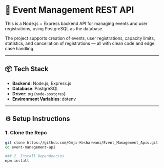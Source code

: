 # 🎉 Event Management REST API

This is a Node.js + Express backend API for managing events and user registrations, using PostgreSQL as the database.

The project supports creation of events, user registrations, capacity limits, statistics, and cancellation of registrations — all with clean code and edge case handling.

---

## 📦 Tech Stack

- **Backend**: Node.js, Express.js
- **Database**: PostgreSQL
- **Driver**: pg (`node-postgres`)
- **Environment Variables**: dotenv

---

## ⚙️ Setup Instructions

### 1. Clone the Repo

```bash
git clone https://github.com/Omji-Kesharwani/Event_Management_Apis.git
cd event-management-api

### 2. Install Dependencies
npm install


